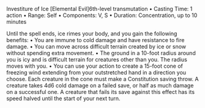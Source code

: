 Investiture of Ice 
[Elemental Evil]6th-level transmutation
• Casting Time: 1 action
• Range: Self
• Components: V, S
• Duration: Concentration, up to 10 minutes 

Until the spell ends, ice rimes your body, and you gain the following benefits:
• You are immune to cold damage and have resistance to fire damage.
• You can move across difficult terrain created by ice or snow without spending extra movement.
• The ground in a 10-foot radius around you is icy and is difficult terrain for creatures other than you. The radius moves with you.
• You can use your action to create a 15-foot cone of freezing wind extending from your outstretched hand in a direction you choose. Each creature in the cone must make a Constitution saving throw. A creature takes 4d6 cold damage on a failed save, or half as much damage on a successful one. A creature that fails its save against this effect has its speed halved until the start of your next turn.
